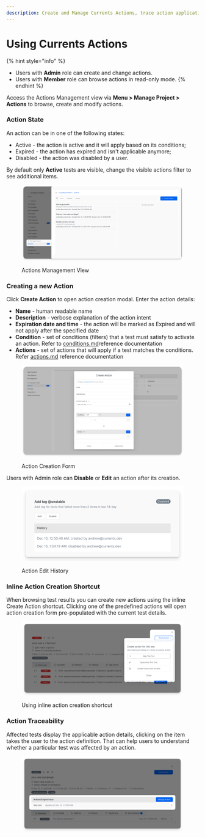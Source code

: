 ```yaml
---
description: Create and Manage Currents Actions, trace action applications and outcomes
---
```


# Using Currents Actions

{% hint style="info" %}
* Users with **Admin** role can create and change actions.&#x20;
* Users with **Member** role can browse actions in read-only mode.
{% endhint %}

Access the Actions Management view via **Menu > Manage Project > Actions** to browse, create and modify actions.

### Action State

An action can be in one of the following states:

* Active - the action is active and it will apply based on its conditions;
* Expired - the action has expired and isn't applicable anymore;
* Disabled - the action was disabled by a user.

By default only **Active** tests are visible, change the visible actions filter to see additional items.

<figure><img src="../../.gitbook/assets/currents-2024-12-13-00.54.40@2x.png" alt=""><figcaption><p>Actions Management View</p></figcaption></figure>

### Creating a new Action

Click **Create Action** to open action creation modal. Enter the action details:

* **Name** - human readable name
* **Description** - verbose explanation of the action intent
* **Expiration date and time** - the action will be marked as Expired and will not apply after the specified date
* **Condition** - set of conditions (filters) that a test must satisfy to activate an action. Refer to [conditions.md](reference/conditions.md "mention")reference documentation
* **Actions** - set of actions that will apply if a test matches the conditions. Refer [actions.md](reference/actions.md "mention") reference documentation

<figure><img src="../../.gitbook/assets/currents-2024-12-13-01.02.46@2x.png" alt=""><figcaption><p>Action Creation Form</p></figcaption></figure>

Users with Admin role can **Disable** or **Edit** an action after its creation.&#x20;

<figure><img src="../../.gitbook/assets/currents-2024-12-13-01.04.34@2x.png" alt=""><figcaption><p>Action Edit History</p></figcaption></figure>

### Inline Action Creation Shortcut

When browsing test results you can create new actions using the inline Create Action shortcut. Clicking one of the predefined actions will open action creation form pre-populated with the current test details.

<figure><img src="../../.gitbook/assets/currents-2024-12-13-01.07.15@2x.png" alt=""><figcaption><p>Using inline action creation shortcut</p></figcaption></figure>

### Action Traceability

Affected tests display the applicable action details, clicking on the item takes the user to the action definition. That can help users to understand whether a particular test was affected by an action.

<figure><img src="../../.gitbook/assets/currents-2024-12-13-01.13.25@2x.png" alt=""><figcaption></figcaption></figure>

